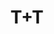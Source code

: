 ---
title: "T+T"
description: "T+T"
layout: shop
keywords:
  - 美食競賽
  - 台灣美食
  - 美食精選
datePublished: "2025-06-30"
dateModified: "2025-07-05"
city: "台北市"
district: "松山區"
address: "台北市松山區敦化北路165巷11號"
phone: "0227199191"
geo: "25.054840972665197, 121.5507047785528"
google_map: "https://maps.app.goo.gl/6oB55JhYPXfsXX7a6"
footinder: "https://footinder.com.tw/%E5%8F%B0%E5%8C%97%E5%B8%82%E6%9D%BE%E5%B1%B1%E5%8D%80/8794/"
official: "https://www.facebook.com/tt27199191/"
award:
  - name: "500盤"
    year: "2024"
    entries:
      - dishes:
          - "生蠔 | 麵線 | 蒜泥"
          - "松露 | 鴨腿 | 車輪餅"

---